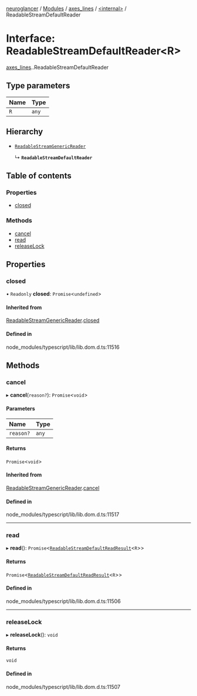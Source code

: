 [neuroglancer](../README.md) / [Modules](../modules.md) / [axes\_lines](../modules/axes_lines.md) / [<internal\>](../modules/axes_lines._internal_.md) / ReadableStreamDefaultReader

# Interface: ReadableStreamDefaultReader<R\>

[axes_lines](../modules/axes_lines.md).[<internal>](../modules/axes_lines._internal_.md).ReadableStreamDefaultReader

## Type parameters

| Name | Type |
| :------ | :------ |
| `R` | `any` |

## Hierarchy

- [`ReadableStreamGenericReader`](axes_lines._internal_.ReadableStreamGenericReader.md)

  ↳ **`ReadableStreamDefaultReader`**

## Table of contents

### Properties

- [closed](axes_lines._internal_.ReadableStreamDefaultReader.md#closed)

### Methods

- [cancel](axes_lines._internal_.ReadableStreamDefaultReader.md#cancel)
- [read](axes_lines._internal_.ReadableStreamDefaultReader.md#read)
- [releaseLock](axes_lines._internal_.ReadableStreamDefaultReader.md#releaselock)

## Properties

### closed

• `Readonly` **closed**: `Promise`<`undefined`\>

#### Inherited from

[ReadableStreamGenericReader](axes_lines._internal_.ReadableStreamGenericReader.md).[closed](axes_lines._internal_.ReadableStreamGenericReader.md#closed)

#### Defined in

node_modules/typescript/lib/lib.dom.d.ts:11516

## Methods

### cancel

▸ **cancel**(`reason?`): `Promise`<`void`\>

#### Parameters

| Name | Type |
| :------ | :------ |
| `reason?` | `any` |

#### Returns

`Promise`<`void`\>

#### Inherited from

[ReadableStreamGenericReader](axes_lines._internal_.ReadableStreamGenericReader.md).[cancel](axes_lines._internal_.ReadableStreamGenericReader.md#cancel)

#### Defined in

node_modules/typescript/lib/lib.dom.d.ts:11517

___

### read

▸ **read**(): `Promise`<[`ReadableStreamDefaultReadResult`](../modules/axes_lines._internal_.md#readablestreamdefaultreadresult)<`R`\>\>

#### Returns

`Promise`<[`ReadableStreamDefaultReadResult`](../modules/axes_lines._internal_.md#readablestreamdefaultreadresult)<`R`\>\>

#### Defined in

node_modules/typescript/lib/lib.dom.d.ts:11506

___

### releaseLock

▸ **releaseLock**(): `void`

#### Returns

`void`

#### Defined in

node_modules/typescript/lib/lib.dom.d.ts:11507
